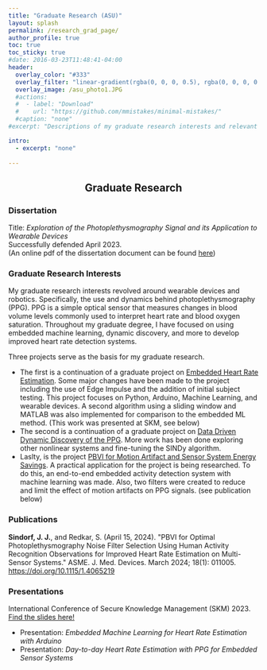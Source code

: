 ```yaml
---
title: "Graduate Research (ASU)"
layout: splash
permalink: /research_grad_page/
author_profile: true
toc: true
toc_sticky: true
#date: 2016-03-23T11:48:41-04:00
header:
  overlay_color: "#333"
  overlay_filter: "linear-gradient(rgba(0, 0, 0, 0.5), rgba(0, 0, 0, 0.5))"
  overlay_image: /asu_photo1.JPG
  #actions:
  #  - label: "Download"
  #    url: "https://github.com/mmistakes/minimal-mistakes/"
  #caption: "none"
#excerpt: "Descriptions of my graduate research interests and relevant material."

intro: 
  - excerpt: "none"   
   
---
```


## <center> Graduate Research</center>
### Dissertation
Title: *Exploration of the Photoplethysmography Signal and its Application to Wearable Devices* <br>
Successfully defended April 2023.<br>
(An online pdf of the dissertation document can be found [here](https://keep.lib.asu.edu/system/files/c7/Sindorf_asu_0010E_22685.pdf))

### Graduate Research Interests
My graduate research interests revolved around wearable devices and robotics. Specifically, the use and dynamics behind photoplethysmography (PPG). PPG is a simple optical sensor that measures changes in blood volume levels commonly used to interpret heart rate and blood oxygen saturation. Throughout my graduate degree, I have focused on using embedded machine learning, dynamic discovery, and more to develop improved heart rate detection systems. <br> 

Three projects serve as the basis for my graduate research. <br>
- The first is a continuation of a graduate project on [Embedded Heart Rate Estimation](/bmi598_page/). Some major changes have been made to the project including the use of Edge Impulse and the addition of initial subject testing. This project focuses on Python, Arduino, Machine Learning, and wearable devices. A second algorithm using a sliding window and MATLAB was also implemented for comparison to the embedded ML method. (This work was presented at SKM, see below)
- The second is a continuation of a graduate project on [Data Driven Dynamic Discovery of the PPG](/egr608_page/). More work has been done exploring other nonlinear systems and fine-tuning the SINDy algorithm. 
- Laslty, is the project [PBVI for Motion Artifact and Sensor System Energy Savings](/eee598lb_page/). A practical application for the project is being researched. To do this, an end-to-end embedded activity detection system with machine learning was made. Also, two filters were created to reduce and limit the effect of motion artifacts on PPG signals. (see publication below)

### Publications
**Sindorf, J. J.**, and Redkar, S. (April 15, 2024). "PBVI for Optimal Photoplethysmography Noise Filter Selection Using Human Activity Recognition Observations for Improved Heart Rate Estimation on Multi-Sensor Systems." ASME. J. Med. Devices. March 2024; 18(1): 011005. https://doi.org/10.1115/1.4065219 
### Presentations
International Conference of Secure Knowledge Management (SKM) 2023. [Find the slides here!](/skm_page/)<br>
- Presentation: *Embedded Machine Learning for Heart Rate Estimation with Arduino* <br>
- Presentation: *Day-to-day Heart Rate Estimation with PPG for Embedded Sensor Systems*<br>

